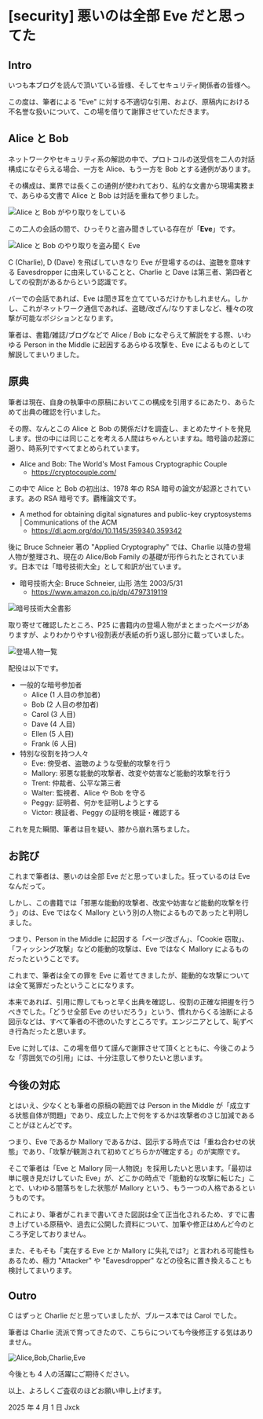 # [security] 悪いのは全部 Eve だと思ってた

## Intro

いつも本ブログを読んで頂いている皆様、そしてセキュリティ関係者の皆様へ。

この度は、筆者による "Eve" に対する不適切な引用、および、原稿内における不名誉な扱いについて、この場を借りて謝罪させていただきます。


## Alice と Bob

ネットワークやセキュリティ系の解説の中で、プロトコルの送受信を二人の対話構成になぞらえる場合、一方を Alice、もう一方を Bob とする通例があります。

その構成は、業界では長くこの通例が使われており、私的な文書から現場実務まで、あらゆる文書で Alice と Bob は対話を重ねて参りました。

![Alice と Bob がやり取りをしている](./alice-bob.svg#512x288)

この二人の会話の間で、ひっそりと盗み聞きしている存在が「**Eve**」です。

![Alice と Bob のやり取りを盗み聞く Eve](./alice-bob-eve.svg#512x288)

C (Charlie), D (Dave) を飛ばしていきなり Eve が登場するのは、盗聴を意味する Eavesdropper に由来していることと、Charlie と Dave は第三者、第四者としての役割があるからという認識です。

バーでの会話であれば、Eve は聞き耳を立てているだけかもしれません。しかし、これがネットワーク通信であれば、盗聴/改ざん/なりすましなど、種々の攻撃が可能なポジションとなります。

筆者は、書籍/雑誌/ブログなどで Alice / Bob になぞらえて解説をする際、いわゆる Person in the Middle に起因するあらゆる攻撃を、Eve によるものとして解説してまいりました。


## 原典

筆者は現在、自身の執筆中の原稿においてこの構成を引用するにあたり、あらためて出典の確認を行いました。

その際、なんとこの Alice と Bob の関係だけを調査し、まとめたサイトを発見します。世の中には同じことを考える人間はちゃんといますね。暗号論の起源に遡り、時系列ですべてまとめられています。

- Alice and Bob: The World's Most Famous Cryptographic Couple
  - https://cryptocouple.com/

この中で Alice と Bob の初出は、1978 年の RSA 暗号の論文が起源とされています。あの RSA 暗号です。覇権論文です。

- A method for obtaining digital signatures and public-key cryptosystems | Communications of the ACM
  - https://dl.acm.org/doi/10.1145/359340.359342

後に Bruce Schneier 著の "Applied Cryptography" では、Charlie 以降の登場人物が整理され、現在の Alice/Bob Family の基礎が形作られたとされています。日本では「暗号技術大全」として和訳が出ています。

- 暗号技術大全: Bruce Schneier, 山形 浩生 2003/5/31
  - https://www.amazon.co.jp/dp/4797319119

![暗号技術大全書影](./暗号技術大全.png#256x284)

取り寄せて確認したところ、P25 に書籍内の登場人物がまとまったページがありますが、よりわかりやすい役割表が表紙の折り返し部分に載っていました。

![登場人物一覧](./登場人物.png#256x284)

配役は以下です。

- 一般的な暗号参加者
  - Alice (1 人目の参加者)
  - Bob (2 人目の参加者)
  - Carol (3 人目)
  - Dave (4 人目)
  - Ellen (5 人目)
  - Frank (6 人目)
- 特別な役割を持つ人々
  - Eve: 傍受者、盗聴のような受動的攻撃を行う
  - Mallory: 邪悪な能動的攻撃者、改変や妨害など能動的攻撃を行う
  - Trent: 仲裁者、公平な第三者
  - Walter: 監視者、Alice や Bob を守る
  - Peggy: 証明者、何かを証明しようとする
  - Victor: 検証者、Peggy の証明を検証・確認する

これを見た瞬間、筆者は目を疑い、膝から崩れ落ちました。


## お詫び

これまで筆者は、悪いのは全部 Eve だと思っていました。狂っているのは Eve なんだって。

しかし、この書籍では「邪悪な能動的攻撃者、改変や妨害など能動的攻撃を行う」のは、Eve ではなく Mallory という別の人物によるものであったと判明しました。

つまり、Person in the Middle に起因する「ページ改ざん」、「Cookie 窃取」、「フィッシング攻撃」などの能動的攻撃は、Eve ではなく Mallory によるものだったということです。

これまで、筆者は全ての罪を Eve に着せてきましたが、能動的な攻撃については全て冤罪だったということになります。

本来であれば、引用に際してもっと早く出典を確認し、役割の正確な把握を行うべきでした。「どうせ全部 Eve のせいだろう」という、慣れからくる油断による図示などは、すべて筆者の不徳のいたすところです。エンジニアとして、恥ずべき行為だったと思います。

Eve に対しては、この場を借りて謹んで謝罪させて頂くとともに、今後このような「雰囲気での引用」には、十分注意して参りたいと思います。


## 今後の対応

とはいえ、少なくとも筆者の原稿の範囲では Person in the Middle が「成立する状態自体が問題」であり、成立した上で何をするかは攻撃者のさじ加減であることがほとんどです。

つまり、Eve であるか Mallory であるかは、図示する時点では「重ね合わせの状態」であり、「攻撃が観測されて初めてどちらかが確定する」のが実際です。

そこで筆者は「Eve と Mallory 同一人物説」を採用したいと思います。「最初は単に覗き見だけしていた Eve」が、どこかの時点で「能動的な攻撃に転じた」ことで、いわゆる闇落ちをした状態が Mallory という、もう一つの人格であるというものです。

これにより、筆者がこれまで書いてきた図説は全て正当化されるため、すでに書き上げている原稿や、過去に公開した資料について、加筆や修正はめんど今のところ予定しておりません。

また、そもそも「実在する Eve とか Mallory に失礼では?」と言われる可能性もあるため、極力 "Attacker" や "Eavesdropper" などの役名に置き換えることも検討してまいります。


## Outro

C はずっと Charlie だと思っていましたが、ブルース本では Carol でした。

筆者は Charlie 流派で育ってきたので、こちらについても今後修正する気はありません。

![Alice,Bob,Charlie,Eve](./alice-bob-charlie-eve.svg#512x288)

今後とも 4 人の活躍にご期待ください。

以上、よろしくご査収のほどお願い申し上げます。

2025 年 4 月 1 日 Jxck